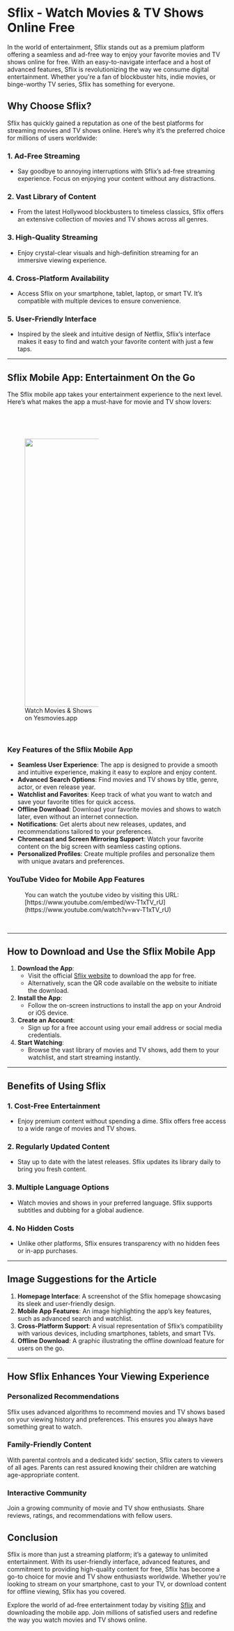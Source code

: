 <h1 data-pm-slice="1 1 []"><span>Sflix - Watch Movies &amp; TV Shows Online Free</span></h1>
<p><span>In the world of entertainment, Sflix stands out as a premium platform offering a seamless and ad-free way to enjoy your favorite movies and TV shows online for free. With an easy-to-navigate interface and a host of advanced features, Sflix is revolutionizing the way we consume digital entertainment. Whether you're a fan of blockbuster hits, indie movies, or binge-worthy TV series, Sflix has something for everyone.</span></p>
<h2><span>Why Choose Sflix?</span></h2>
<p><span>Sflix has quickly gained a reputation as one of the best platforms for streaming movies and TV shows online. Here’s why it’s the preferred choice for millions of users worldwide:</span></p>
<h3><span>1. <strong>Ad-Free Streaming</strong></span></h3>
<ul data-spread="false">
    <li><span>Say goodbye to annoying interruptions with Sflix’s ad-free streaming experience. Focus on enjoying your content without any distractions.</span></li>
</ul>
<h3><span>2. <strong>Vast Library of Content</strong></span></h3>
<ul data-spread="false">
    <li><span>From the latest Hollywood blockbusters to timeless classics, Sflix offers an extensive collection of movies and TV shows across all genres.</span></li>
</ul>
<h3><span>3. <strong>High-Quality Streaming</strong></span></h3>
<ul data-spread="false">
    <li><span>Enjoy crystal-clear visuals and high-definition streaming for an immersive viewing experience.</span></li>
</ul>
<h3><span>4. <strong>Cross-Platform Availability</strong></span></h3>
<ul data-spread="false">
    <li><span>Access Sflix on your smartphone, tablet, laptop, or smart TV. It’s compatible with multiple devices to ensure convenience.</span></li>
</ul>
<h3><span>5. <strong>User-Friendly Interface</strong></span></h3>
<ul data-spread="false">
    <li><span>Inspired by the sleek and intuitive design of Netflix, Sflix’s interface makes it easy to find and watch your favorite content with just a few taps.</span></li>
</ul>
<hr>
<h2><span>Sflix Mobile App: Entertainment On the Go</span></h2>
<p><span>The Sflix mobile app takes your entertainment experience to the next level. Here’s what makes the app a must-have for movie and TV show lovers:</span></p>
<p>&nbsp;</p>
<p>&nbsp;</p>
<figure class="image image_resized" style="width:33.74%;"><img style="aspect-ratio:618/614;" src="https://ww.yesmovies.app/cdn/screenshots2.webp" width="618" height="614">
    <figcaption>Watch Movies &amp; Shows on Yesmovies.app</figcaption>
</figure>
<p>&nbsp;</p>
<h3><span>Key Features of the Sflix Mobile App</span></h3>
<ul data-spread="false">
    <li><span><strong>Seamless User Experience</strong>: The app is designed to provide a smooth and intuitive experience, making it easy to explore and enjoy content.</span></li>
    <li><span><strong>Advanced Search Options</strong>: Find movies and TV shows by title, genre, actor, or even release year.</span></li>
    <li><span><strong>Watchlist and Favorites</strong>: Keep track of what you want to watch and save your favorite titles for quick access.</span></li>
    <li><span><strong>Offline Download</strong>: Download your favorite movies and shows to watch later, even without an internet connection.</span></li>
    <li><span><strong>Notifications</strong>: Get alerts about new releases, updates, and recommendations tailored to your preferences.</span></li>
    <li><span><strong>Chromecast and Screen Mirroring Support</strong>: Watch your favorite content on the big screen with seamless casting options.</span></li>
    <li><span><strong>Personalized Profiles</strong>: Create multiple profiles and personalize them with unique avatars and preferences.</span></li>
</ul>
<h3><span>YouTube Video for Mobile App Features</span></h3>
<figure class="media">
     You can watch the youtube video by visiting this URL: [https://www.youtube.com/embed/wv-T1xTV_rU](https://www.youtube.com/watch?v=wv-T1xTV_rU)
                                    
</figure>
<p>&nbsp;</p>
<hr>
<h2><span>How to Download and Use the Sflix Mobile App</span></h2>
<ol data-spread="true">
    <li><span><strong>Download the App</strong>:</span>
        <ul data-spread="false">
            <li><span>Visit the official </span><a target="_blank" rel="noopener noreferrer" href="https://watchbestmovies.com" disabled="false"><span>Sflix website</span></a><span> to download the app for free.</span></li>
            <li><span>Alternatively, scan the QR code available on the website to initiate the download.</span></li>
        </ul>
    </li>
    <li><span><strong>Install the App</strong>:</span>
        <ul data-spread="false">
            <li><span>Follow the on-screen instructions to install the app on your Android or iOS device.</span></li>
        </ul>
    </li>
    <li><span><strong>Create an Account</strong>:</span>
        <ul data-spread="false">
            <li><span>Sign up for a free account using your email address or social media credentials.</span></li>
        </ul>
    </li>
    <li><span><strong>Start Watching</strong>:</span>
        <ul data-spread="false">
            <li><span>Browse the vast library of movies and TV shows, add them to your watchlist, and start streaming instantly.</span></li>
        </ul>
    </li>
</ol>
<hr>
<h2><span>Benefits of Using Sflix</span></h2>
<h3><span>1. <strong>Cost-Free Entertainment</strong></span></h3>
<ul data-spread="false">
    <li><span>Enjoy premium content without spending a dime. Sflix offers free access to a wide range of movies and TV shows.</span></li>
</ul>
<h3><span>2. <strong>Regularly Updated Content</strong></span></h3>
<ul data-spread="false">
    <li><span>Stay up to date with the latest releases. Sflix updates its library daily to bring you fresh content.</span></li>
</ul>
<h3><span>3. <strong>Multiple Language Options</strong></span></h3>
<ul data-spread="false">
    <li><span>Watch movies and shows in your preferred language. Sflix supports subtitles and dubbing for a global audience.</span></li>
</ul>
<h3><span>4. <strong>No Hidden Costs</strong></span></h3>
<ul data-spread="false">
    <li><span>Unlike other platforms, Sflix ensures transparency with no hidden fees or in-app purchases.</span></li>
</ul>
<hr>
<h2><span>Image Suggestions for the Article</span></h2>
<ol data-spread="false">
    <li><span><strong>Homepage Interface</strong>: A screenshot of the Sflix homepage showcasing its sleek and user-friendly design.</span></li>
    <li><span><strong>Mobile App Features</strong>: An image highlighting the app’s key features, such as advanced search and watchlist.</span></li>
    <li><span><strong>Cross-Platform Support</strong>: A visual representation of Sflix’s compatibility with various devices, including smartphones, tablets, and smart TVs.</span></li>
    <li><span><strong>Offline Download</strong>: A graphic illustrating the offline download feature for users on the go.</span></li>
</ol>
<hr>
<h2><span>How Sflix Enhances Your Viewing Experience</span></h2>
<h3><span>Personalized Recommendations</span></h3>
<p><span>Sflix uses advanced algorithms to recommend movies and TV shows based on your viewing history and preferences. This ensures you always have something great to watch.</span></p>
<h3><span>Family-Friendly Content</span></h3>
<p><span>With parental controls and a dedicated kids’ section, Sflix caters to viewers of all ages. Parents can rest assured knowing their children are watching age-appropriate content.</span></p>
<h3><span>Interactive Community</span></h3>
<p><span>Join a growing community of movie and TV show enthusiasts. Share reviews, ratings, and recommendations with fellow users.</span></p>
<h2><span>Conclusion</span></h2>
<p><span>Sflix is more than just a streaming platform; it’s a gateway to unlimited entertainment. With its user-friendly interface, advanced features, and commitment to providing high-quality content for free, Sflix has become a go-to choice for movie and TV show enthusiasts worldwide. Whether you’re looking to stream on your smartphone, cast to your TV, or download content for offline viewing, Sflix has you covered.</span></p>
<p><span>Explore the world of ad-free entertainment today by visiting </span><a target="_blank" rel="noopener noreferrer" href="https://watchbestmovies.com" disabled="false"><span>Sflix</span></a><span> and downloading the mobile app. Join millions of satisfied users and redefine the way you watch movies and TV shows online.</span></p>
